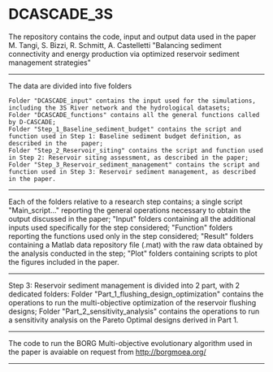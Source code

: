 # DCASCADE_3S
The repository contains the code, input and output data used in the paper M. Tangi, S. Bizzi, R. Schmitt, A. Castelletti "Balancing sediment connectivity and energy production via optimized reservoir sediment management strategies" 

----

The data are divided into five folders

    Folder "DCASCADE_input" contains the input used for the simulations, including the 3S River network and the hydrological datasets;
    Folder "DCASCADE_functions" contains all the general functions called by D-CASCADE;
    Folder "Step_1_Baseline_sediment_budget" contains the script and function used in Step 1: Baseline sediment budget definition, as described in the    paper;
    Folder "Step_2_Reservoir_siting" contains the script and function used in Step 2: Reservoir siting assessment, as described in the paper;
    Folder "Step_3_Reservoir_sediment_management" contains the script and function used in Step 3: Reservoir sediment management, as described in the paper.
    
---

Each of the folders relative to a research step contains;
   a single script "Main_script..." reporting the general operations necessary to obtain the output discussed in the paper;
   "Input" folders containing all the additional inputs used specifically for the step considered;
   "Function" folders reporting the functions used only in the step considered;
   "Result" folders containing a Matlab data repository file (.mat) with the raw data obtained by the analysis conducted in the step;
   "Plot" folders containing scripts to plot the figures included in the paper.
   
---

Step 3: Reservoir sediment management is divided into 2 part, with 2 dedicated folders:
    Folder "Part_1_flushing_design_optimization" contains the operations to run the multi-objective optimization of the reservoir flushing designs;
    Folder "Part_2_sensitivity_analysis" contains the operations to run a sensitivity analysis on the Pareto Optimal designs derived in Part 1.
    
---

The code to run the BORG Multi-objective evolutionary algorithm used in the paper is avaiable on request from http://borgmoea.org/

---
